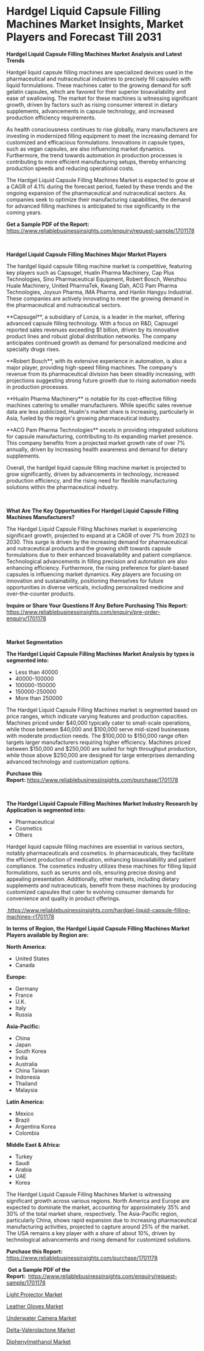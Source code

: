 <p><h1>Hardgel Liquid Capsule Filling Machines Market Insights, Market Players and Forecast Till 2031</h1></p><p><strong>Hardgel Liquid Capsule Filling Machines Market Analysis and Latest Trends</strong></p>
<p><p>Hardgel liquid capsule filling machines are specialized devices used in the pharmaceutical and nutraceutical industries to precisely fill capsules with liquid formulations. These machines cater to the growing demand for soft gelatin capsules, which are favored for their superior bioavailability and ease of swallowing. The market for these machines is witnessing significant growth, driven by factors such as rising consumer interest in dietary supplements, advancements in capsule technology, and increased production efficiency requirements.</p><p>As health consciousness continues to rise globally, many manufacturers are investing in modernized filling equipment to meet the increasing demand for customized and efficacious formulations. Innovations in capsule types, such as vegan capsules, are also influencing market dynamics. Furthermore, the trend towards automation in production processes is contributing to more efficient manufacturing setups, thereby enhancing production speeds and reducing operational costs.</p><p>The Hardgel Liquid Capsule Filling Machines Market is expected to grow at a CAGR of 4.1% during the forecast period, fueled by these trends and the ongoing expansion of the pharmaceutical and nutraceutical sectors. As companies seek to optimize their manufacturing capabilities, the demand for advanced filling machines is anticipated to rise significantly in the coming years.</p></p>
<p><strong>Get a Sample PDF of the Report:&nbsp;</strong> <a href="https://www.reliablebusinessinsights.com/enquiry/request-sample/1701178?utm_campaign=57&utm_medium=2&utm_source=Github&utm_content=ia&utm_term=21102024&utm_id=hardgel-liquid-capsule-filling-machines">https://www.reliablebusinessinsights.com/enquiry/request-sample/1701178</a></p>
<p>&nbsp;</p>
<p><strong>Hardgel Liquid Capsule Filling Machines Major Market Players</strong></p>
<p><p>The hardgel liquid capsule filling machine market is competitive, featuring key players such as Capsugel, Hualin Pharma Machinery, Cap Plus Technologies, Sino Pharmaceutical Equipment, Robert Bosch, Wenzhou Huale Machinery, United PharmaTek, Kwang Dah, ACG Pam Pharma Technologies, Joysun Pharma, IMA Pharma, and Hanlin Hangyu Industrial. These companies are actively innovating to meet the growing demand in the pharmaceutical and nutraceutical sectors.</p><p>**Capsugel**, a subsidiary of Lonza, is a leader in the market, offering advanced capsule filling technology. With a focus on R&D, Capsugel reported sales revenues exceeding $1 billion, driven by its innovative product lines and robust global distribution networks. The company anticipates continued growth as demand for personalized medicine and specialty drugs rises.</p><p>**Robert Bosch**, with its extensive experience in automation, is also a major player, providing high-speed filling machines. The company's revenue from its pharmaceutical division has been steadily increasing, with projections suggesting strong future growth due to rising automation needs in production processes.</p><p>**Hualin Pharma Machinery** is notable for its cost-effective filling machines catering to smaller manufacturers. While specific sales revenue data are less publicized, Hualin's market share is increasing, particularly in Asia, fueled by the region's growing pharmaceutical industry.</p><p>**ACG Pam Pharma Technologies** excels in providing integrated solutions for capsule manufacturing, contributing to its expanding market presence. This company benefits from a projected market growth rate of over 7% annually, driven by increasing health awareness and demand for dietary supplements.</p><p>Overall, the hardgel liquid capsule filling machine market is projected to grow significantly, driven by advancements in technology, increased production efficiency, and the rising need for flexible manufacturing solutions within the pharmaceutical industry.</p></p>
<p>&nbsp;</p>
<p><strong>What Are The Key Opportunities For Hardgel Liquid Capsule Filling Machines Manufacturers?</strong></p>
<p><p>The Hardgel Liquid Capsule Filling Machines market is experiencing significant growth, projected to expand at a CAGR of over 7% from 2023 to 2030. This surge is driven by the increasing demand for pharmaceutical and nutraceutical products and the growing shift towards capsule formulations due to their enhanced bioavailability and patient compliance. Technological advancements in filling precision and automation are also enhancing efficiency. Furthermore, the rising preference for plant-based capsules is influencing market dynamics. Key players are focusing on innovation and sustainability, positioning themselves for future opportunities in diverse verticals, including personalized medicine and over-the-counter products.</p></p>
<p><strong>Inquire or Share Your Questions If Any Before Purchasing This Report:</strong> <a href="https://www.reliablebusinessinsights.com/enquiry/pre-order-enquiry/1701178?utm_campaign=57&utm_medium=2&utm_source=Github&utm_content=ia&utm_term=21102024&utm_id=hardgel-liquid-capsule-filling-machines">https://www.reliablebusinessinsights.com/enquiry/pre-order-enquiry/1701178</a></p>
<p>&nbsp;</p>
<p><strong>Market Segmentation</strong></p>
<p><strong>The Hardgel Liquid Capsule Filling Machines Market Analysis by types is segmented into:</strong></p>
<p><ul><li>Less than 40000</li><li>40000-100000</li><li>100000-150000</li><li>150000-250000</li><li>More than 250000</li></ul></p>
<p><p>The Hardgel Liquid Capsule Filling Machines market is segmented based on price ranges, which indicate varying features and production capacities. Machines priced under $40,000 typically cater to small-scale operations, while those between $40,000 and $100,000 serve mid-sized businesses with moderate production needs. The $100,000 to $150,000 range often targets larger manufacturers requiring higher efficiency. Machines priced between $150,000 and $250,000 are suited for high throughput production, while those above $250,000 are designed for large enterprises demanding advanced technology and customization options.</p></p>
<p><strong>Purchase this Report:&nbsp;</strong><a href="https://www.reliablebusinessinsights.com/purchase/1701178?utm_campaign=57&utm_medium=2&utm_source=Github&utm_content=ia&utm_term=21102024&utm_id=hardgel-liquid-capsule-filling-machines">https://www.reliablebusinessinsights.com/purchase/1701178</a></p>
<p>&nbsp;</p>
<p><strong>The Hardgel Liquid Capsule Filling Machines Market Industry Research by Application is segmented into:</strong></p>
<p><ul><li>Pharmaceutical</li><li>Cosmetics</li><li>Others</li></ul></p>
<p><p>Hardgel liquid capsule filling machines are essential in various sectors, notably pharmaceuticals and cosmetics. In pharmaceuticals, they facilitate the efficient production of medication, enhancing bioavailability and patient compliance. The cosmetics industry utilizes these machines for filling liquid formulations, such as serums and oils, ensuring precise dosing and appealing presentation. Additionally, other markets, including dietary supplements and nutraceuticals, benefit from these machines by producing customized capsules that cater to evolving consumer demands for convenience and quality in product offerings.</p></p>
<p><a href="https://www.reliablebusinessinsights.com/hardgel-liquid-capsule-filling-machines-r1701178?utm_campaign=57&utm_medium=2&utm_source=Github&utm_content=ia&utm_term=21102024&utm_id=hardgel-liquid-capsule-filling-machines">&nbsp;https://www.reliablebusinessinsights.com/hardgel-liquid-capsule-filling-machines-r1701178</a></p>
<p><strong>In terms of Region, the Hardgel Liquid Capsule Filling Machines Market Players available by Region are:</strong></p>
<p>
    <p> <strong> North America: </strong>
        <ul>
            <li>United States</li>
            <li>Canada</li>
        </ul>
        </p> 
    <p> <strong> Europe: </strong>
        <ul>
            <li>Germany</li>
            <li>France</li>
            <li>U.K.</li>
            <li>Italy</li>
            <li>Russia</li>
        </ul>
        </p> 
    <p> <strong> Asia-Pacific: </strong>
        <ul>
            <li>China</li>
            <li>Japan</li>
            <li>South Korea</li>
            <li>India</li>
            <li>Australia</li>
            <li>China Taiwan</li>
            <li>Indonesia</li>
            <li>Thailand</li>
            <li>Malaysia</li>
        </ul>
        </p> 
    <p> <strong> Latin America: </strong>
        <ul>
            <li>Mexico</li>
            <li>Brazil</li>
            <li>Argentina Korea</li>
            <li>Colombia</li>
        </ul>
        </p> 
    <p> <strong> Middle East & Africa: </strong>
        <ul>
            <li>Turkey</li>
            <li>Saudi</li>
            <li>Arabia</li>
            <li>UAE</li>
            <li>Korea</li>
        </ul>
    </p>
    </p>
<p><p>The Hardgel Liquid Capsule Filling Machines Market is witnessing significant growth across various regions. North America and Europe are expected to dominate the market, accounting for approximately 35% and 30% of the total market share, respectively. The Asia-Pacific region, particularly China, shows rapid expansion due to increasing pharmaceutical manufacturing activities, projected to capture around 25% of the market. The USA remains a key player with a share of about 10%, driven by technological advancements and rising demand for customized solutions.</p></p>
<p><strong>Purchase this Report: </strong><a href="https://www.reliablebusinessinsights.com/purchase/1701178?utm_campaign=57&utm_medium=2&utm_source=Github&utm_content=ia&utm_term=21102024&utm_id=hardgel-liquid-capsule-filling-machines">https://www.reliablebusinessinsights.com/purchase/1701178</a></p>
<p>&nbsp;<strong>Get a Sample PDF of the Report:&nbsp;&nbsp;</strong><a href="https://www.reliablebusinessinsights.com/enquiry/request-sample/1701178?utm_campaign=57&utm_medium=2&utm_source=Github&utm_content=ia&utm_term=21102024&utm_id=hardgel-liquid-capsule-filling-machines">https://www.reliablebusinessinsights.com/enquiry/request-sample/1701178</a></p>
<p><strong></strong></p>
<p><p><a href="https://issuu.com/reportprime-2/docs/light-projector-market-size-2030.pp_b03924c71ae267?utm_campaign=57&utm_medium=2&utm_source=Github&utm_content=ia&utm_term=21102024&utm_id=hardgel-liquid-capsule-filling-machines">Light Projector Market</a></p><p><a href="https://www.linkedin.com/pulse/future-ready-strategic-insights-global-leather-gloves-22tqe?utm_campaign=57&utm_medium=2&utm_source=Github&utm_content=ia&utm_term=21102024&utm_id=hardgel-liquid-capsule-filling-machines">Leather Gloves Market</a></p><p><a href="https://issuu.com/reportprime-2/docs/underwater-camera-market-size-2030._67efbbc71fa306?utm_campaign=57&utm_medium=2&utm_source=Github&utm_content=ia&utm_term=21102024&utm_id=hardgel-liquid-capsule-filling-machines">Underwater Camera Market</a></p><p><a href="https://github.com/laurettae0ac/Market-Research-Report-List-1/blob/main/delta-valerolactone-market.md?utm_campaign=57&utm_medium=2&utm_source=Github&utm_content=ia&utm_term=21102024&utm_id=hardgel-liquid-capsule-filling-machines">Delta-Valerolactone Market</a></p><p><a href="https://github.com/fratgqppizur/Market-Research-Report-List-1/blob/main/diphenylmethanol-market.md?utm_campaign=57&utm_medium=2&utm_source=Github&utm_content=ia&utm_term=21102024&utm_id=hardgel-liquid-capsule-filling-machines">Diphenylmethanol Market</a></p></p>